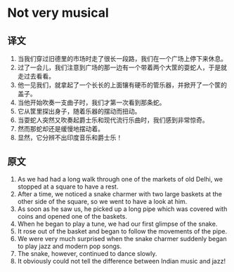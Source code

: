 # Not very musical

## 译文

1. 当我们穿过旧德里的市场时走了很长一段路，我们在一个广场上停下来休息。
2. 过了一会儿，我们注意到广场的那一边有一个带着两个大筐的耍蛇人，于是就走过去看看。
3. 他一见我们，就拿起了一个长长的上面镶有硬币的管乐器，并掀开了一个筐的盖子。
4. 当他开始吹奏一支曲子时，我们才第一次看到那条蛇。
5. 它从筐里探出身子，随着乐器的摆动而扭动。
6. 当耍蛇人突然又吹奏起爵士乐和现代流行乐曲时，我们感到非常惊奇。
7. 然而那蛇却还是缓慢地摆动着。
8. 显然，它分辨不出印度音乐和爵士乐！

## 原文

1. As we had had a long walk through one of the markets of old Delhi, we stopped at a square to have a rest.
2. After a time, we noticed a snake charmer with two large baskets at the other side of the square, so we went to have a look at him.
3. As soon as he saw us, he picked up a long pipe which was covered with coins and opened one of the baskets.
4. When he began to play a tune, we had our first glimpse of the snake.
5. It rose out of the basket and began to follow the movements of the pipe.
6. We were very much surprised when the snake charmer suddenly began to play jazz and modern pop songs.
7. The snake, however, continued to dance slowly.
8. It obviously could not tell the difference between Indian music and jazz!

